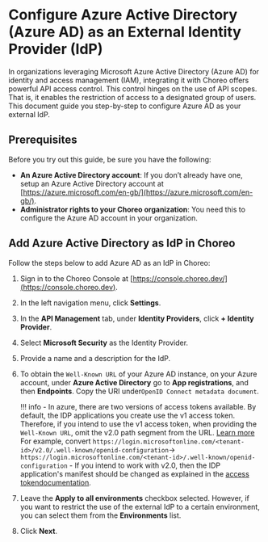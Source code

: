 # Configure Azure Active Directory (Azure AD) as an External Identity Provider (IdP)

In organizations leveraging Microsoft Azure Active Directory (Azure AD) for identity and access management (IAM), integrating it with Choreo offers powerful API access control. This control hinges on the use of API scopes. That is, it enables the restriction of access to a designated group of users. This document guide you step-by-step to configure Azure AD as your external IdP.

## Prerequisites

Before you try out this guide, be sure you have the following:

- **An Azure Active Directory account**:  If you don’t already have one,  setup an Azure Active Directory account at [https://azure.microsoft.com/en-gb/](https://azure.microsoft.com/en-gb/).
- **Administrator rights to your Choreo organization**: You need this to configure the Azure AD account in your organization.

## Add Azure Active Directory as IdP in Choreo

Follow the steps below to add Azure AD as an IdP in Choreo:

1. Sign in to the Choreo Console at [https://console.choreo.dev/](https://console.choreo.dev).
2. In the left navigation menu, click **Settings**.
3. In the **API Management** tab, under **Identity Providers**, click **+ Identity Provider**.
4. Select  **Microsoft Security** as the Identity Provider. 
5. Provide a name and a description for the IdP. 
6. To obtain the `Well-Known URL` of your Azure AD instance, on your Azure account, under **Azure Active Directory** go to **App registrations**, and then **Endpoints**. Copy the URI under`OpenID Connect metadata document`.
    
    !!! info
        - In azure, there are two versions of access tokens available. By default, the IDP applications you create use the v1 access token. Therefore, if you intend to use the v1 access token, when providing the `Well-Known URL`, omit the v2.0 path segment from the URL. [Learn more](https://learn.microsoft.com/en-us/azure/active-directory/develop/access-tokens#token-formats)
        For example, convert `https://login.microsoftonline.com/<tenant-id>/v2.0/.well-known/openid-configuration`-> `https://login.microsoftonline.com/<tenant-id>/.well-known/openid-configuration`
        - If you intend to work with v2.0, then the IDP application's manifest should be changed as explained in the [access tokendocumentation](https://learn.microsoft.com/en-us/azure/active-directory/develop/access-tokens#token-formats). 
        
7. Leave the **Apply to all environments** checkbox selected. However, if you want to restrict the use of the external IdP to a certain environment, you can select them from the **Environments** list.
8. Click **Next**.
